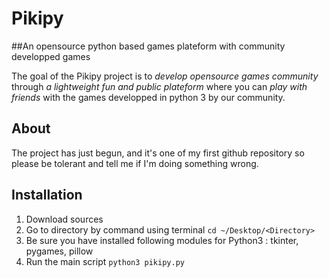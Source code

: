 # Pikipy
##An opensource python based games plateform with community developped games

The goal of the Pikipy project is to *develop opensource games community* through *a lightweight fun and public plateform* where you can *play with friends* with the games developped in python 3 by our community.

## About
The project has just begun, and it's one of my first github repository so please be tolerant and tell me if I'm doing something wrong. 

## Installation
1. Download sources
2. Go to directory by command using terminal `cd ~/Desktop/<Directory>`
3. Be sure you have installed following modules for Python3 : tkinter, pygames, pillow
4. Run the main script `python3 pikipy.py`
